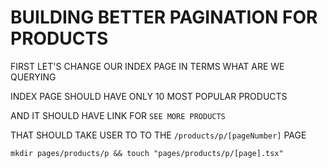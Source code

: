 # BUILDING BETTER PAGINATION FOR PRODUCTS

FIRST LET'S CHANGE OUR INDEX PAGE IN TERMS WHAT ARE WE QUERYING

INDEX PAGE SHOULD HAVE ONLY 10 MOST POPULAR PRODUCTS

AND IT SHOULD HAVE LINK FOR `SEE MORE PRODUCTS`

THAT SHOULD TAKE USER TO TO THE `/products/p/[pageNumber]` PAGE

```
mkdir pages/products/p && touch "pages/products/p/[page].tsx"
```
